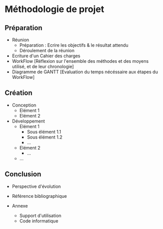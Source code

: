 # Méthodologie de projet
## Préparation
* Réunion
  * Préparation : Ecrire les objectifs & le résultat attendu
  * Déroulement de la réunion
* Ecriture d'un Cahier des charges
* WorkFlow [Réflexion sur l'ensemble des méthodes et des moyens utilisé, et de leur chronologie]
* Diagramme de GANTT [Evaluation du temps nécéssaire aux étapes du WorkFlow]

## Création
* Conception
  * Elément 1
  * Elément 2
* Développement
  * Elément 1
    * Sous élément 1.1
    * Sous élément 1.2
    * ...
  * Elément 2
    * ...
  * ...

## Conclusion
* Perspective d'évolution

* Référence bibliographique
* Annexe
	* Support d'utilisation
	* Code informatique
